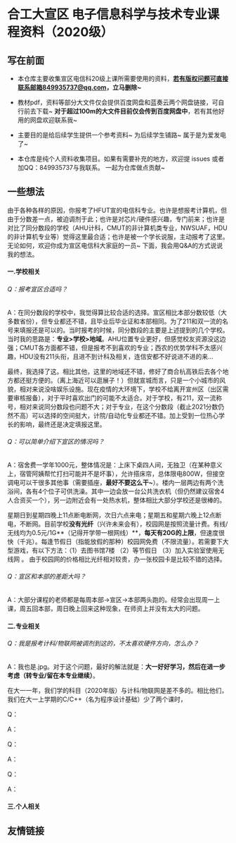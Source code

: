 # 合工大宣区 电子信息科学与技术专业课程资料（2020级）

## 写在前面

- 本仓库主要收集宣区电信科20级上课所需要使用的资料，**若有版权问题可直接联系邮箱849935737@qq.com，立马删除~**

- 
  教材pdf，资料等部分大文件仅会提供百度网盘和蓝奏云两个网盘链接，可自行前去下载~ **对于超过100m的大文件目前仅会传到百度网盘中**，若有其他好用的网盘欢迎联系我~ 

- 主要目的是给后续学生提供一个参考资料~ 为后续学生铺路~ 属于是为爱发电了~

- 本仓库是纯个人资料收集项目。如果有需要补充的地方，欢迎提 issues 或者加QQ：849935737与我联系。 一起为仓库做点贡献~



## 一些想法

由于各种各样的原因，你报考了HFUT宣的电信科专业。也许是想报考计算机，但由于分数差一点，被迫调剂于此；也许是对芯片/硬件感兴趣，专门前来；也许是对比了同分数段的学校（AHU计科，CMUT的非计算机类专业，NWSUAF，HDU的非计算机专业等）觉得这里最合适；也许是被一个学长说服，主动报考了这里。无论如何，欢迎你成为宣区电信科大家庭的一员~  下面，我会用Q&A的方式说说我的想法。

#### 一.学校相关

###### Q：报考宣区合适吗？

A：在同分数段的学校中，我觉得算比较合适的选择。宣区相比本部分数较低（大多数省份），但专业都还不错，且毕业后毕业证和本部相同。为了211和双一流的名号来填报还是可以的。当时报考的时候，同分数段的主要是上述提到的几个学校。当时我的思路是：**专业>学校>地域**。AHU位置专业更好，但感觉校友资源没这边强；CMUT各方面都不错，但是报考不到喜欢的专业；西农的优势学科不太感兴趣，HDU没有211头衔，且进不到计科及相关，连信安都不好说进不进的来... 

最终，我选择了这。相比其他，这里的地域还不错，修好了商合杭高铁后去各个地方都还挺方便的。（离上海近可以逛展子！）但就宣城而言，只是一个小城市的风貌，相对来说没啥娱乐设施。现在疫情的大环境下，学校不给离开宣州区（出区需要审核报备），对于平时喜欢出门的可能不太适合。对于学校，有211，双一流称号，相对来说同分数段也问题不大；对于专业，在这个分数段（截止2021分数仍然不高）可以选择的空间挺大，计院/自动化专业都还不错。加上受到一位热心学长的影响，最终还是决定填报这里。



###### Q：可以简单介绍下宣区的情况吗？

A：宿舍费一学年1000元，整体情况是：上床下桌四人间，无独卫（在某种意义上，宿管阿姨帮忙打扫可能并不是坏事），允许搭床帘，总体限电800W，但接空调电可以干很多其他事（需要插座，**最好不要这么干~**）。楼内一层两边有两个洗浴间，各有4个位子可供洗澡。其中一边会放一台公共洗衣机（但仍然建议宿舍4人合资买一个），另一边附近会有一处热水机，整体相比大部分学校还是很棒的。

星期日到星期四晚上11点断电断网，次日六点来电；星期五和星期六晚上12点断电，不断网。目前学校**没有光纤**（兴许未来会有），校园网是按照流量计费。有线/无线均为0.5元/1G**（记得开学带一根网线）**，**每天有20G的上限**，但速度很快（千兆）。每逢节假日（指能放假的那种）校园网免费（不限流量）。若需要下大型游戏，有以下方法：（1）去图书馆7楼  （2）等节假日  （3）加入实验室使用无线网 。 由于校园网的价格相比光纤相对较贵，办一张校园卡是比较不错的选择。



###### Q：宣区和本部的差距大吗？

A：大部分课程的老师都是每周本部->宣区->本部两头跑的。经常会出现周一上课，周五回本部，周日晚上回来这种现象，在师资上并没有太大的问题。

#### 二.专业相关

###### Q：我是报考计科/物联网被调剂到这的，不太喜欢硬件方向，怎么办？

A：我也是.jpg。对于这个问题，最好的解法就是：**大一好好学习，然后在进一步考虑（转专业/留在本专业继续）**。

在大一一年，我们学的科目（2020年版）与计科/物联网是差不多的。相比他们，我们在大一上学期的C/C++（名为程序设计基础）少了两个课时，

Q：

A：

Q：

A：

Q：

A：

#### 三.个人相关



## 友情链接
